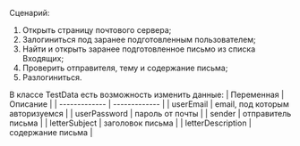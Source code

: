 Сценарий:
1) Открыть страницу почтового сервера;
2) Залогиниться под заранее подготовленным пользователем;
3) Найти и открыть заранее подготовленное письмо из списка Входящих;
4) Проверить отправителя, тему и содержание письма;
5) Разлогиниться.

В классе TestData есть возможность изменить данные:
| Переменная  | Описание |
| ------------- | ------------- |
| userEmail  | email, под которым авторизуемся  |
| userPassword  | пароль от почты  |
| sender  | отправитель письма  |
| letterSubject  | заголовок письма  |
| letterDescription  | содержание письма  |
